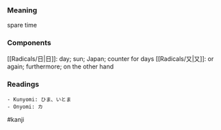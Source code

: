 ### Meaning

spare time

### Components

[[Radicals/日|日]]: day; sun; Japan; counter for days [[Radicals/又|又]]: or again; furthermore; on the other hand

### Readings

```
- Kunyomi: ひま、いとま
- Onyomi: カ
```

#kanji